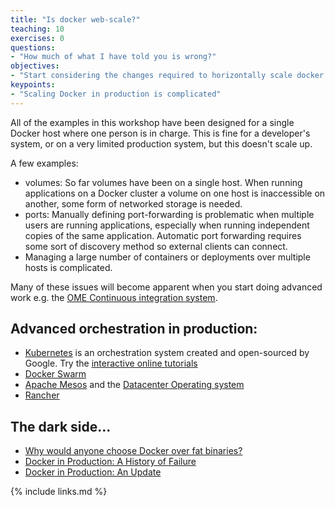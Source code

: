 ```yaml
---
title: "Is docker web-scale?"
teaching: 10
exercises: 0
questions:
- "How much of what I have told you is wrong?"
objectives:
- "Start considering the changes required to horizontally scale docker applications in the cloud"
keypoints:
- "Scaling Docker in production is complicated"
---
```


All of the examples in this workshop have been designed for a single Docker host where one person is in charge. This is fine for a developer's system, or on a very limited production system, but this doesn't scale up.

A few examples:
- volumes: So far volumes have been on a single host. When running applications on a Docker cluster a volume on one host is inaccessible on another, some form of networked storage is needed.
- ports: Manually defining port-forwarding is problematic when multiple users are running applications, especially when running independent copies of the same application. Automatic port forwarding requires some sort of discovery method so external clients can connect.
- Managing a large number of containers or deployments over multiple hosts is complicated.

Many of these issues will become apparent when you start doing advanced work e.g.  the [OME Continuous integration system](https://github.com/openmicroscopy/devspace/).


## Advanced orchestration in production:

- [Kubernetes](https://kubernetes.io/) is an orchestration system created and open-sourced by Google. Try the [interactive online tutorials](https://kubernetes.io/docs/tutorials/kubernetes-basics/)
- [Docker Swarm](https://docs.docker.com/engine/swarm/swarm-tutorial/)
- [Apache Mesos](https://mesos.apache.org/) and the [Datacenter Operating system](https://dcos.io/)
- [Rancher](https://rancher.com/)


## The dark side...

- [Why would anyone choose Docker over fat binaries?](http://www.smashcompany.com/technology/why-would-anyone-choose-docker-over-fat-binaries)
- [Docker in Production: A History of Failure](https://thehftguy.com/2016/11/01/docker-in-production-an-history-of-failure/)
- [Docker in Production: An Update](https://thehftguy.com/2017/02/23/docker-in-production-an-update/)


{% include links.md %}
